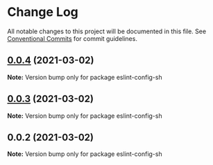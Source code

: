 # Change Log

All notable changes to this project will be documented in this file.
See [Conventional Commits](https://conventionalcommits.org) for commit guidelines.

## [0.0.4](https://github.com/shubhamdeodia/sh-monorepo/compare/eslint-config-sh@0.0.3...eslint-config-sh@0.0.4) (2021-03-02)

**Note:** Version bump only for package eslint-config-sh





## [0.0.3](https://github.com/shubhamdeodia/sh-monorepo/compare/eslint-config-sh@0.0.2...eslint-config-sh@0.0.3) (2021-03-02)

**Note:** Version bump only for package eslint-config-sh





## 0.0.2 (2021-03-02)

**Note:** Version bump only for package eslint-config-sh

